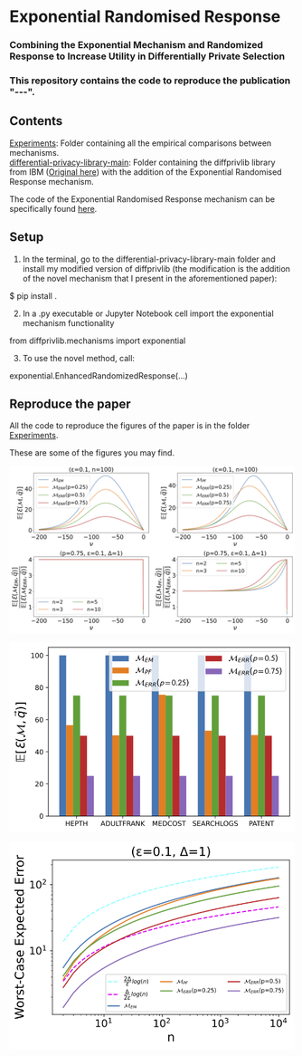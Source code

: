 # Exponential Randomised Response 
### Combining the Exponential Mechanism and Randomized Response to Increase Utility in Differentially Private Selection
### This repository contains the code to reproduce the publication "---".

## Contents

[Experiments](https://github.com/gonzalo-munillag/Exponential_Randomised_Response/tree/main/Experiments): Folder containing all the empirical comparisons between mechanisms.  
[differential-privacy-library-main](https://github.com/gonzalo-munillag/Exponential_Randomised_Response/tree/main/differential-privacy-library-main): Folder containing the diffprivlib library from IBM ([Original here](https://github.com/IBM/differential-privacy-library)) with the addition of the Exponential Randomised Response mechanism. 

The code of the Exponential Randomised Response mechanism can be specifically found [here](https://github.com/gonzalo-munillag/Exponential_Randomised_Response/blob/0155ffea84110c2c02841f070bdb5379381b2cb7/differential-privacy-library-main/diffprivlib/mechanisms/exponential.py#L194).

## Setup

1) In the terminal, go to the differential-privacy-library-main folder and install my modified version of diffprivlib (the modification is the addition of the novel mechanism that I present in the aforementioned paper):

$ pip install .

2) In a .py executable or Jupyter Notebook cell import the exponential mechanism functionality

from diffprivlib.mechanisms import exponential

3) To use the novel method, call:

 exponential.EnhancedRandomizedResponse(...)
 
## Reproduce the paper

All the code to reproduce the figures of the paper is in the folder [Experiments](https://github.com/gonzalo-munillag/Exponential_Randomised_Response/tree/main/Experiments).

These are some of the figures you may find.

![1](Experiments/Figures/zz_Expected_errors_experiments_varying_c_mid_num_categories_low_eps.png)

![1](Experiments/Figures/zz_median_Expected_error_bar_plot.png)

![1](Experiments/Figures/zz_Bounded_worst_case_expected_error_analysis_low_eps.png)


